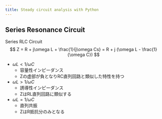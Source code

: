 ```yaml
---
title: Steady circuit analysis with Python
---
```


## Series Resonance Circuit

Series RLC Circuit
$$ Z = R + j\omega L + \frac{1}{j\omega Cs} = R + j (\omega L - \frac{1}{\omega C}) $$

- $\omega L < 1/\omega C$
  - 容量性インピーダンス
  - Zの虚部が負となりRC直列回路と類似した特性を持つ
- $\omega L > 1/\omega C$
  - 誘導性インピーダンス
  - ZはRL直列回路に類似する
- $\omega L = 1/\omega C$
  - 直列共振
  - ZはR抵抗分のみとなる
